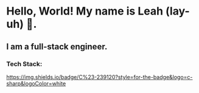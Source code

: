# Hello, World! My name is Leah (lay-uh) 👋.
## I am a full-stack engineer.

### Tech Stack:


<img>https://img.shields.io/badge/C%23-239120?style=for-the-badge&logo=c-sharp&logoColor=white</img>

<!--
**lmvicente/lmvicente** is a ✨ _special_ ✨ repository because its `README.md` (this file) appears on your GitHub profile.

Here are some ideas to get you started:

- 🔭 I’m currently working on ...
- 🌱 I’m currently learning ...
- 👯 I’m looking to collaborate on ...
- 🤔 I’m looking for help with ...
- 💬 Ask me about ...
- 📫 How to reach me: ...
- 😄 Pronouns: ...
- ⚡ Fun fact: ...
-->
